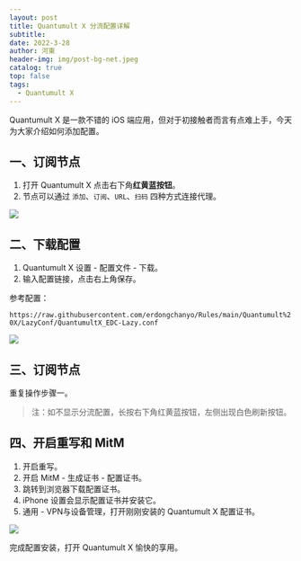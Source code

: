 ```yaml
---
layout: post
title: Quantumult X 分流配置详解
subtitle: 
date: 2022-3-28
author: 河東
header-img: img/post-bg-net.jpeg
catalog: true
top: false
tags:
  - Quantumult X
---
```


Quantumult X 是一款不错的 iOS 端应用，但对于初接触者而言有点难上手，今天为大家介绍如何添加配置。

## 一、订阅节点

1. 打开 Quantumult X 点击右下角**红黄蓝按钮**。
2. 节点可以通过 `添加`、`订阅`、`URL`、`扫码` 四种方式连接代理。

![](https://i.imgur.com/c3LSmpn.jpg)

## 二、下载配置

1. Quantumult X 设置 - 配置文件 - 下载。
2. 输入配置链接，点击右上角保存。

参考配置：

`https://raw.githubusercontent.com/erdongchanyo/Rules/main/Quantumult%20X/LazyConf/QuantumultX_EDC-Lazy.conf`

![](https://i.imgur.com/nVgQrt2.jpg)


## 三、订阅节点

重复操作步骤一。

> 注：如不显示分流配置，长按右下角红黄蓝按钮，左侧出现白色刷新按钮。



## 四、开启重写和 MitM

1. 开启重写。
2. 开启 MitM - 生成证书 - 配置证书。
3. 跳转到浏览器下载配置证书。
4. iPhone 设置会显示配置证书并安装它。
5. 通用 - VPN与设备管理，打开刚刚安装的 Quantumult X 配置证书。

![](https://i.imgur.com/qaIXaJq.jpg)

完成配置安装，打开 Quantumult X 愉快的享用。
